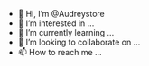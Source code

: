 - 👋 Hi, I’m @Audreystore
- 👀 I’m interested in ...
- 🌱 I’m currently learning ...
- 💞️ I’m looking to collaborate on ...
- 📫 How to reach me ...

<!---
Audreystore/Audreystore is a ✨ special ✨ repository because its `README.md` (this file) appears on your GitHub profile.
You can click the Preview link to take a look at your changes.
--->
